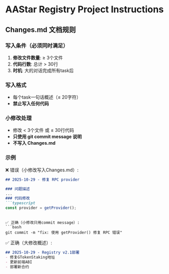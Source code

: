# AAStar Registry Project Instructions

## Changes.md 文档规则

### 写入条件（必须同时满足）
1. **修改文件数量**: ≥ 3个文件
2. **代码行数**: 总计 > 30行
3. **时机**: 大的对话完成所有task后

### 写入格式
- 每个task一句话概述（≤ 20字符）
- **禁止写入任何代码**

### 小修改处理
- 修改 < 3个文件 或 ≤ 30行代码
- **只使用 git commit message 说明**
- **不写入 Changes.md**

### 示例

❌ 错误（小修改写入Changes.md）:
```markdown
## 2025-10-29 - 修复 RPC provider

### 问题描述
...
### 代码修改
```typescript
const provider = getProvider();
```
```

✅ 正确（小修改只用commit message）:
```bash
git commit -m "fix: 使用 getProvider() 修复 RPC 错误"
```

✅ 正确（大修改概述）:
```markdown
## 2025-10-29 - Registry v2.1部署
- 修复GTokenStaking地址
- 更新前端ABI
- 部署新合约
```

